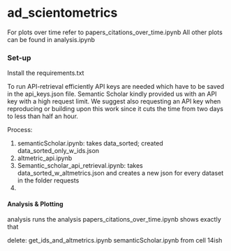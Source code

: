 # ad_scientometrics

For plots over time refer to papers_citations_over_time.ipynb
All other plots can be found in analysis.ipynb


### Set-up
Install the requirements.txt

To run API-retrieval efficiently API keys are needed which have to be saved in the api_keys.json file.
Semantic Scholar kindly provided us with an API key with a high request limit. We suggest also requesting an API key when reproducing or building upon this work since it cuts the time from two days to less than half an hour.

Process:
1. semanticScholar.ipynb: takes data_sorted; created data_sorted_only_w_ids.json
2. altmetric_api.ipynb
3. Semantic_scholar_api_retrieval.ipynb: takes data_sorted_w_altmetrics.json and creates a new json for every dataset in the folder requests
4. 

#### Analysis & Plotting
analysis runs the analysis
papers_citations_over_time.ipynb shows exactly that


delete: get_ids_and_altmetrics.ipynb
semanticScholar.ipynb from cell 14ish